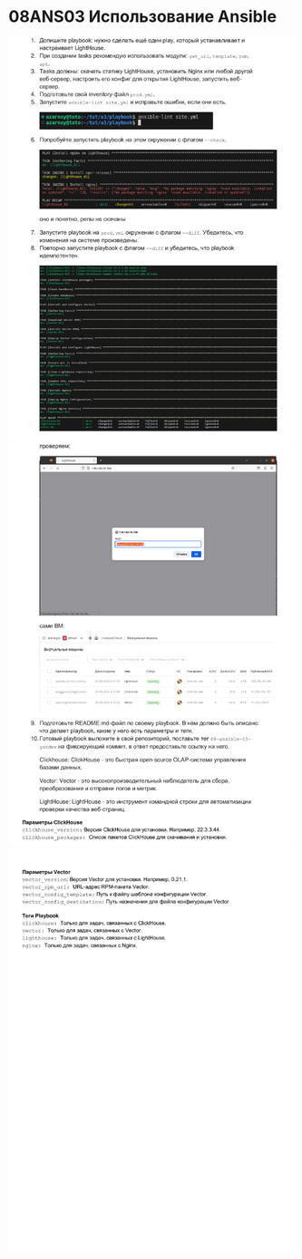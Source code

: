 # 08ANS03 Использование Ansible

![ing](https://github.com/AzarnoyKir/08ANS03/blob/2a34756942a85f479252c08e34b82d99b44ce152/img/47ac2-0.png)
![ing](https://github.com/AzarnoyKir/08ANS03/blob/2a34756942a85f479252c08e34b82d99b44ce152/img/47ac2-1.png)
![ing](https://github.com/AzarnoyKir/08ANS03/blob/2a34756942a85f479252c08e34b82d99b44ce152/img/47ac2-2.png)
